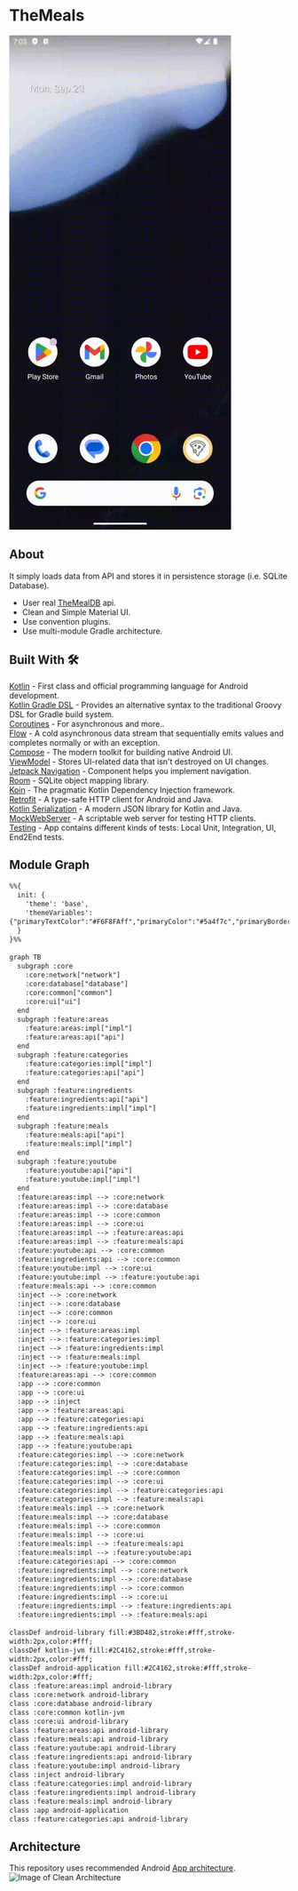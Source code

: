 # TheMeals

![GitHub Logo](/screenshots/app_flow.gif)

## About
It simply loads data from API and stores it in persistence storage (i.e. SQLite Database).
* User real [TheMealDB](https://www.themealdb.com/) api.<br>
* Clean and Simple Material UI.<br>
* Use convention plugins.<br>
* Use multi-module Gradle architecture.<br>

## Built With 🛠
[Kotlin](https://kotlinlang.org/) - First class and official programming language for Android development.<br>
[Kotlin Gradle DSL](https://docs.gradle.org/current/userguide/kotlin_dsl.html) - Provides an alternative syntax to the traditional Groovy DSL for Gradle build system. <br>
[Coroutines](https://kotlinlang.org/docs/reference/coroutines-overview.html) - For asynchronous and more..<br>
[Flow](https://kotlin.github.io/kotlinx.coroutines/kotlinx-coroutines-core/kotlinx.coroutines.flow/-flow/) - A cold asynchronous data stream that sequentially emits values and completes normally or with an exception.<br>
[Compose](https://developer.android.com/develop/ui/compose/documentation) - The modern toolkit for building native Android UI.<br>
[ViewModel](https://developer.android.com/topic/libraries/architecture/viewmodel) - Stores UI-related data that isn't destroyed on UI changes.<br>
[Jetpack Navigation](https://developer.android.com/guide/navigation) - Component helps you implement navigation.<br>
[Room](https://developer.android.com/topic/libraries/architecture/room) - SQLite object mapping library.<br>
[Koin](https://insert-koin.io) - The pragmatic Kotlin Dependency Injection framework.<br>
[Retrofit](https://square.github.io/retrofit/) - A type-safe HTTP client for Android and Java.<br>
[Kotlin Serialization](https://kotlinlang.org/docs/serialization.html) - A modern JSON library for Kotlin and Java.<br>
[MockWebServer](https://github.com/square/okhttp/tree/master/mockwebserver) - A scriptable web server for testing HTTP clients.<br>
[Testing](https://developer.android.com/training/testing) - App contains different kinds of tests: Local Unit, Integration, UI, End2End tests.<br>
## Module Graph

```mermaid
%%{
  init: {
    'theme': 'base',
    'themeVariables': {"primaryTextColor":"#F6F8FAff","primaryColor":"#5a4f7c","primaryBorderColor":"#5a4f7c","tertiaryColor":"#40375c","lineColor":"#f5a623","fontSize":"12px"}
  }
}%%

graph TB
  subgraph :core
    :core:network["network"]
    :core:database["database"]
    :core:common["common"]
    :core:ui["ui"]
  end
  subgraph :feature:areas
    :feature:areas:impl["impl"]
    :feature:areas:api["api"]
  end
  subgraph :feature:categories
    :feature:categories:impl["impl"]
    :feature:categories:api["api"]
  end
  subgraph :feature:ingredients
    :feature:ingredients:api["api"]
    :feature:ingredients:impl["impl"]
  end
  subgraph :feature:meals
    :feature:meals:api["api"]
    :feature:meals:impl["impl"]
  end
  subgraph :feature:youtube
    :feature:youtube:api["api"]
    :feature:youtube:impl["impl"]
  end
  :feature:areas:impl --> :core:network
  :feature:areas:impl --> :core:database
  :feature:areas:impl --> :core:common
  :feature:areas:impl --> :core:ui
  :feature:areas:impl --> :feature:areas:api
  :feature:areas:impl --> :feature:meals:api
  :feature:youtube:api --> :core:common
  :feature:ingredients:api --> :core:common
  :feature:youtube:impl --> :core:ui
  :feature:youtube:impl --> :feature:youtube:api
  :feature:meals:api --> :core:common
  :inject --> :core:network
  :inject --> :core:database
  :inject --> :core:common
  :inject --> :core:ui
  :inject --> :feature:areas:impl
  :inject --> :feature:categories:impl
  :inject --> :feature:ingredients:impl
  :inject --> :feature:meals:impl
  :inject --> :feature:youtube:impl
  :feature:areas:api --> :core:common
  :app --> :core:common
  :app --> :core:ui
  :app --> :inject
  :app --> :feature:areas:api
  :app --> :feature:categories:api
  :app --> :feature:ingredients:api
  :app --> :feature:meals:api
  :app --> :feature:youtube:api
  :feature:categories:impl --> :core:network
  :feature:categories:impl --> :core:database
  :feature:categories:impl --> :core:common
  :feature:categories:impl --> :core:ui
  :feature:categories:impl --> :feature:categories:api
  :feature:categories:impl --> :feature:meals:api
  :feature:meals:impl --> :core:network
  :feature:meals:impl --> :core:database
  :feature:meals:impl --> :core:common
  :feature:meals:impl --> :core:ui
  :feature:meals:impl --> :feature:meals:api
  :feature:meals:impl --> :feature:youtube:api
  :feature:categories:api --> :core:common
  :feature:ingredients:impl --> :core:network
  :feature:ingredients:impl --> :core:database
  :feature:ingredients:impl --> :core:common
  :feature:ingredients:impl --> :core:ui
  :feature:ingredients:impl --> :feature:ingredients:api
  :feature:ingredients:impl --> :feature:meals:api

classDef android-library fill:#3BD482,stroke:#fff,stroke-width:2px,color:#fff;
classDef kotlin-jvm fill:#2C4162,stroke:#fff,stroke-width:2px,color:#fff;
classDef android-application fill:#2C4162,stroke:#fff,stroke-width:2px,color:#fff;
class :feature:areas:impl android-library
class :core:network android-library
class :core:database android-library
class :core:common kotlin-jvm
class :core:ui android-library
class :feature:areas:api android-library
class :feature:meals:api android-library
class :feature:youtube:api android-library
class :feature:ingredients:api android-library
class :feature:youtube:impl android-library
class :inject android-library
class :feature:categories:impl android-library
class :feature:ingredients:impl android-library
class :feature:meals:impl android-library
class :app android-application
class :feature:categories:api android-library

```
## Architecture
This repository uses recommended Android [App architecture](https://developer.android.com/topic/architecture).
![Image of Clean Architecture](https://developer.android.com/static/topic/libraries/architecture/images/mad-arch-overview.png)